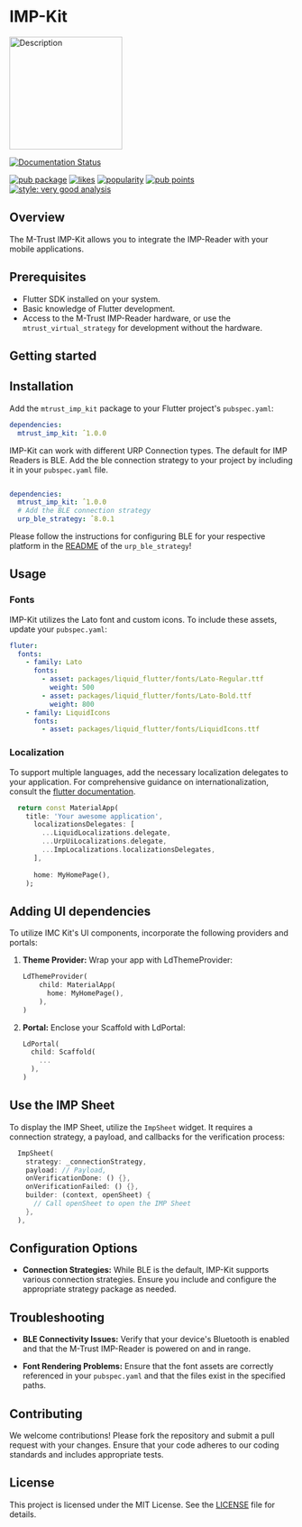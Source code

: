

# IMP-Kit

<img src="https://docs.mtrust.io/assets/images/imp_kit-9a1d7dfa9ce983c6affdc4b2c8599eef.png" alt="Description" width="200">

[![Documentation Status](https://img.shields.io/badge/Documentation-IMP--Kit%20Docs-blue?style=flat&logo=readthedocs)](https://docs.mtrust.io/sdks/imp-kit/)


[![pub package](https://img.shields.io/pub/v/mtrust_imp_kit.svg)](https://pub.dev/packages/mtrust_imp_kit)
[![likes](https://img.shields.io/pub/likes/mtrust_imp_kit)](https://pub.dev/packages/mtrust_imp_kit/score)
[![popularity](https://img.shields.io/pub/popularity/mtrust_imp_kit)](https://pub.dev/packages/mtrust_imp_kit/score)
[![pub points](https://img.shields.io/pub/points/mtrust_imp_kit)](https://pub.dev/packages/mtrust_imp_kit/score)
[![style: very good analysis](https://img.shields.io/badge/style-very_good_analysis-B22C89.svg)](https://pub.dev/packages/very_good_analysis)

## Overview

The M-Trust IMP-Kit allows you to integrate the IMP-Reader with your mobile applications.

## Prerequisites

- Flutter SDK installed on your system.
- Basic knowledge of Flutter development.
- Access to the M-Trust IMP-Reader hardware, or use the `mtrust_virtual_strategy` for development without the hardware.

## Getting started

## Installation

Add the `mtrust_imp_kit` package to your Flutter project's `pubspec.yaml`:

```yaml
dependencies:
  mtrust_imp_kit: ˆ1.0.0
```


IMP-Kit can work with different URP Connection types. The default for IMP Readers is BLE. 
Add the ble connection strategy to your project by including it in your `pubspec.yaml` file.
```yaml

dependencies:
  mtrust_imp_kit: ˆ1.0.0
  # Add the BLE connection strategy
  urp_ble_strategy: ˆ8.0.1
```

Please follow the instructions for configuring BLE for your respective platform in the [README](https://github.com/emdgroup/mtrust-urp/blob/main/mtrust_urp_ble_strategy/README.md) of the `urp_ble_strategy`!


## Usage

### Fonts

IMP-Kit utilizes the Lato font and custom icons. To include these assets, update your `pubspec.yaml`:

```yaml
fluter:
  fonts: 
    - family: Lato
      fonts:
        - asset: packages/liquid_flutter/fonts/Lato-Regular.ttf
          weight: 500
        - asset: packages/liquid_flutter/fonts/Lato-Bold.ttf
          weight: 800
    - family: LiquidIcons
      fonts:
        - asset: packages/liquid_flutter/fonts/LiquidIcons.ttf
```

### Localization
To support multiple languages, add the necessary localization delegates to your application. For comprehensive guidance on internationalization, consult the [flutter documentation](https://docs.flutter.dev/ui/accessibility-and-internationalization/internationalization).

```dart
  return const MaterialApp(
    title: 'Your awesome application',
      localizationsDelegates: [
        ...LiquidLocalizations.delegate,
        ...UrpUiLocalizations.delegate,
        ...ImpLocalizations.localizationsDelegates,
      ],
      
      home: MyHomePage(),
    );
```

## Adding UI dependencies

To utilize IMC Kit's UI components, incorporate the following providers and portals:

1. **Theme Provider:** Wrap your app with LdThemeProvider:
    ```dart
    LdThemeProvider(
        child: MaterialApp(
          home: MyHomePage(),
        ),
    )
    ```

2. **Portal:** Enclose your Scaffold with LdPortal:

    ```dart
    LdPortal(
      child: Scaffold(
        ...
      ),
    )
    ```

## Use the IMP Sheet 

To display the IMP Sheet, utilize the `ImpSheet` widget. It requires a connection strategy, a payload, and callbacks for the verification process:


```dart
  ImpSheet(
    strategy: _connectionStrategy,
    payload: // Payload,
    onVerificationDone: () {},
    onVerificationFailed: () {},
    builder: (context, openSheet) {
      // Call openSheet to open the IMP Sheet
    },
  ),

```

## Configuration Options
- **Connection Strategies:** While BLE is the default, IMP-Kit supports various connection strategies. Ensure you include and configure the appropriate strategy package as needed.

## Troubleshooting
- **BLE Connectivity Issues:** Verify that your device's Bluetooth is enabled and that the M-Trust IMP-Reader is powered on and in range.

- **Font Rendering Problems:** Ensure that the font assets are correctly referenced in your `pubspec.yaml` and that the files exist in the specified paths.

## Contributing
We welcome contributions! Please fork the repository and submit a pull request with your changes. Ensure that your code adheres to our coding standards and includes appropriate tests.

## License
This project is licensed under the MIT License. See the [LICENSE](./LICENSE) file for details.